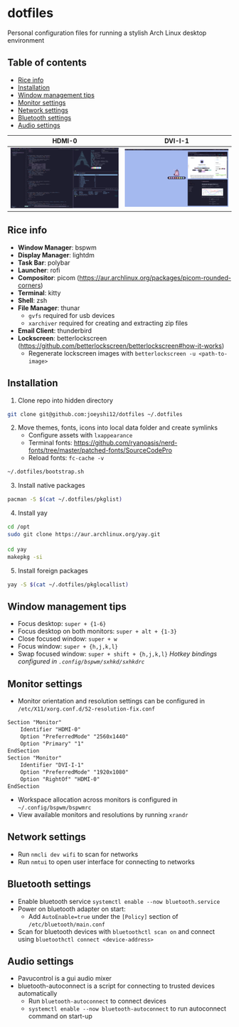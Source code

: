 # dotfiles

Personal configuration files for running a stylish Arch Linux desktop environment

## Table of contents
- [Rice info](#rice-info)
- [Installation](#installation)
- [Window management tips](#window-management-tips)
- [Monitor settings](#monitor-settings)
- [Network settings](#network-settings)
- [Bluetooth settings](#bluetooth-settings)
- [Audio settings](#audio-settings)

|HDMI-0|DVI-I-1|
|-|-|
|![snapshot_2](assets/snapshot_2.png)|![snapshot_3](assets/snapshot_3.png)|

## Rice info
- **Window Manager**: bspwm
- **Display Manager**: lightdm
- **Task Bar**: polybar
- **Launcher**: rofi
- **Compositor**: picom (https://aur.archlinux.org/packages/picom-rounded-corners)
- **Terminal**: kitty
- **Shell**: zsh
- **File Manager**: thunar
    - `gvfs` required for usb devices
    - `xarchiver` required for creating and extracting zip files
- **Email Client**: thunderbird
- **Lockscreen**: betterlockscreen (https://github.com/betterlockscreen/betterlockscreen#how-it-works)
    - Regenerate lockscreen images with `betterlockscreen -u <path-to-image>`

## Installation
1. Clone repo into hidden directory
```bash
git clone git@github.com:joeyshi12/dotfiles ~/.dotfiles
```

2. Move themes, fonts, icons into local data folder and create symlinks
    - Configure assets with `lxappearance`
    - Terminal fonts: https://github.com/ryanoasis/nerd-fonts/tree/master/patched-fonts/SourceCodePro
    - Reload fonts: `fc-cache -v`
```bash
~/.dotfiles/bootstrap.sh
```

3. Install native packages
```bash
pacman -S $(cat ~/.dotfiles/pkglist)
```

4. Install yay
```bash
cd /opt
sudo git clone https://aur.archlinux.org/yay.git

cd yay
makepkg -si
```

5. Install foreign packages
```bash
yay -S $(cat ~/.dotfiles/pkglocallist)
```

## Window management tips
- Focus desktop: `super + {1-6}`
- Focus desktop on both monitors: `super + alt + {1-3}`
- Close focused window: `super + w`
- Focus window: `super + {h,j,k,l}`
- Swap focused window: `super + shift + {h,j,k,l}`
*Hotkey bindings configured in `.config/bspwm/sxhkd/sxhkdrc`*

## Monitor settings
- Monitor orientation and resolution settings can be configured in `/etc/X11/xorg.conf.d/52-resolution-fix.conf`
```
Section "Monitor"
    Identifier "HDMI-0"
    Option "PreferredMode" "2560x1440"
    Option "Primary" "1"
EndSection
Section "Monitor"
    Identifier "DVI-I-1"
    Option "PreferredMode" "1920x1080"
    Option "RightOf" "HDMI-0"
EndSection
```
- Workspace allocation across monitors is configured in `~/.config/bspwm/bspwmrc`
- View available monitors and resolutions by running `xrandr`

## Network settings
- Run `nmcli dev wifi` to scan for networks
- Run `nmtui` to open user interface for connecting to networks

## Bluetooth settings
- Enable bluetooth service `systemctl enable --now bluetooth.service`
- Power on bluetooth adapter on start:
    - Add `AutoEnable=true` under the `[Policy]` section of `/etc/bluetooth/main.conf`
- Scan for bluetooth devices with `bluetoothctl scan on` and connect using `bluetoothctl connect <device-address>`

## Audio settings
- Pavucontrol is a gui audio mixer
- bluetooth-autoconnect is a script for connecting to trusted devices automatically
    - Run `bluetooth-autoconnect` to connect devices
    - `systemctl enable --now bluetooth-autoconnect` to run autoconnect command on start-up
